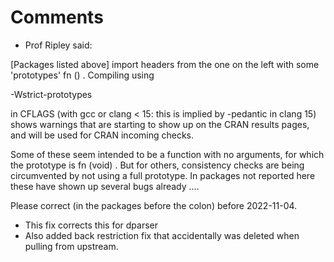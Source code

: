 # Comments

* Prof Ripley said:


[Packages listed above] import headers from
the one on the left with some 'prototypes' fn () .  Compiling using

-Wstrict-prototypes

in CFLAGS (with gcc or clang < 15: this is implied by -pedantic in clang
15) shows warnings that are starting to show up on the CRAN results
pages, and will be used for CRAN incoming checks.

Some of these seem intended to be a function with no arguments, for
which the prototype is fn (void) .  But for others, consistency checks
are being circumvented by not using a full prototype.  In packages not
reported here these have shown up several bugs already ....

Please correct (in the packages before the colon) before 2022-11-04.

* This fix corrects this for dparser
* Also added back restriction fix that accidentally was deleted when pulling from upstream.
